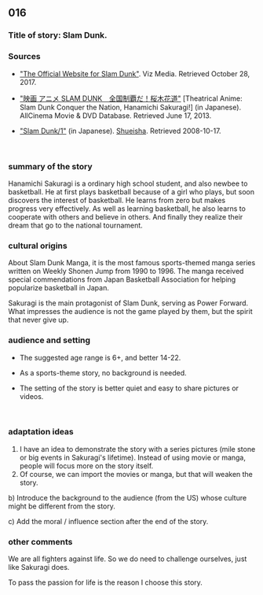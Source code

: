 ## 016
### Title of story: Slam Dunk.



### Sources

* ["The Official Website for Slam Dunk"](https://www.viz.com/slam-dunk). Viz Media. Retrieved October 28, 2017.

* ["映画 アニメ SLAM DUNK　全国制覇だ！桜木花道"](http://www.allcinema.net/prog/show_c.php?num_c=152263) [Theatrical Anime: Slam Dunk Conquer the Nation, Hanamichi Sakuragi!] (in Japanese). AllCinema Movie & DVD Database. Retrieved June 17, 2013.

* ["Slam Dunk/1"](http://books.shueisha.co.jp/CGI/search/syousai_put.cgi?isbn_cd=4-08-871611-6&mode=1) (in Japanese). [Shueisha](https://en.wikipedia.org/wiki/Shueisha). Retrieved 2008-10-17.

  ​

### summary of the story
Hanamichi Sakuragi is a ordinary high school student, and also newbee to basketball. He at first plays basketball because of a girl who plays, but soon discovers the interest of basketball. He learns from zero but makes progress very effectively. As well as learning basketball, he also learns to cooperate with others and believe in others. And finally they realize their dream that go to the national tournament.



### cultural origins
About Slam Dunk Manga, it is the most famous sports-themed manga series written on Weekly Shonen Jump from 1990 to 1996. The manga received special commendations from Japan Basketball Association for helping popularize basketball in Japan.

Sakuragi is the main protagonist of Slam Dunk, serving as Power Forward. What impresses the audience is not the game played by them, but the spirit that never give up.



### audience and setting
* The suggested age range is 6+, and better 14-22. 

* As a sports-theme story, no background is needed.

* The setting of the story is better quiet and easy to share pictures or videos.

  ​

### adaptation ideas
1. I have an idea to demonstrate the story with a series pictures (mile stone or big events in Sakuragi's lifetime). Instead of using movie or manga, people will focus more on the story itself. 
2. Of course, we can import the movies or manga, but that will weaken the story.

b)     Introduce the background to the audience (from the US) whose culture might be different from the story.

c)     Add the moral / influence section after the end of the story.



### other comments

We are all fighters against life. So we do need to challenge ourselves, just like Sakuragi does. 

To pass the passion for life is the reason I choose this story.